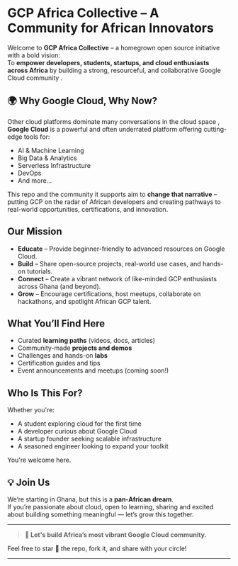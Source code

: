 
# GCP Africa Collective – A Community for African Innovators

Welcome to **GCP Africa Collective** – a homegrown open source initiative with a bold vision:  
To **empower developers, students, startups, and cloud enthusiasts across Africa** by building a strong, resourceful, and collaborative Google Cloud community .

## 🌍 Why Google Cloud, Why Now?

Other cloud platforms dominate many conversations in the cloud space , **Google Cloud** is a powerful and often underrated platform offering cutting-edge tools for:
- AI & Machine Learning
- Big Data & Analytics
- Serverless Infrastructure
- DevOps
- And more...

This repo and the community it supports aim to **change that narrative** – putting GCP on the radar of African developers and creating pathways to real-world opportunities, certifications, and innovation.

## Our Mission
- **Educate** – Provide beginner-friendly to advanced resources on Google Cloud.
- **Build** – Share open-source projects, real-world use cases, and hands-on tutorials.
- **Connect** – Create a vibrant network of like-minded GCP enthusiasts across Ghana (and beyond).
- **Grow** – Encourage certifications, host meetups, collaborate on hackathons, and spotlight African GCP talent.

## What You’ll Find Here
- Curated **learning paths** (videos, docs, articles)
- Community-made **projects and demos**
- Challenges and hands-on **labs**
- Certification guides and tips
- Event announcements and meetups (coming soon!)

## Who Is This For?
Whether you're:
- A student exploring cloud for the first time
- A developer curious about Google Cloud
- A startup founder seeking scalable infrastructure
- A seasoned engineer looking to expand your toolkit

You're welcome here.

## 💡 Join Us 
We’re starting in Ghana, but this is a **pan-African dream**.  
If you’re passionate about cloud, open to learning, sharing and excited about building something meaningful — let’s grow this together.

---

> **💬 Let's build Africa’s most vibrant Google Cloud community.**

Feel free to star 🌟 the repo, fork it, and share with your circle!

---

